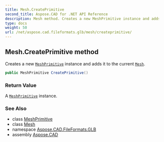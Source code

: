 ```yaml
---
title: Mesh.CreatePrimitive
second_title: Aspose.CAD for .NET API Reference
description: Mesh method. Creates a new MeshPrimitive instance and adds it to the current Mesh
type: docs
weight: 50
url: /net/aspose.cad.fileformats.glb/mesh/createprimitive/
---
```

## Mesh.CreatePrimitive method

Creates a new [`MeshPrimitive`](../../meshprimitive/) instance and adds it to the current [`Mesh`](../).

```csharp
public MeshPrimitive CreatePrimitive()
```

### Return Value

A [`MeshPrimitive`](../../meshprimitive/) instance.

### See Also

* class [MeshPrimitive](../../meshprimitive/)
* class [Mesh](../)
* namespace [Aspose.CAD.FileFormats.GLB](../../mesh/)
* assembly [Aspose.CAD](../../../)


